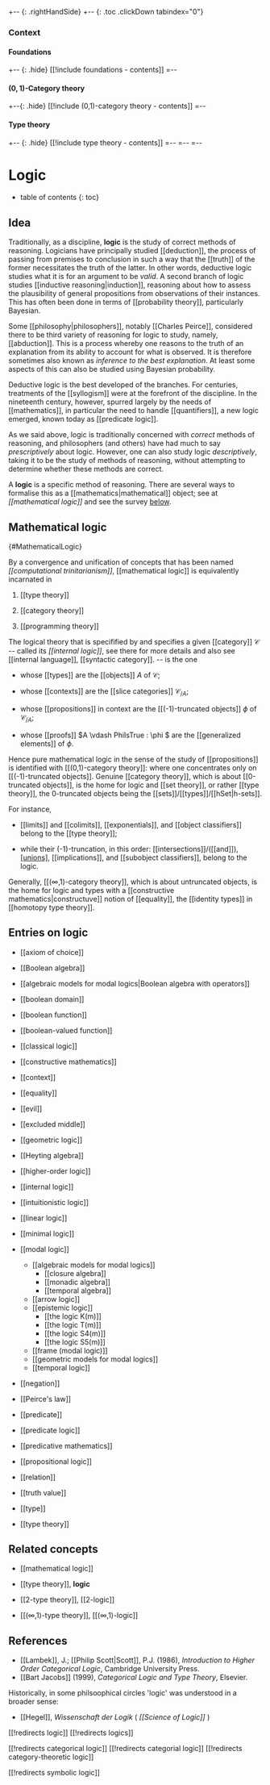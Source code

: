 
+-- {: .rightHandSide}
+-- {: .toc .clickDown tabindex="0"}
### Context
#### Foundations
+-- {: .hide}
[[!include foundations - contents]]
=--
#### $(0,1)$-Category theory
+--{: .hide}
[[!include (0,1)-category theory - contents]]
=--
#### Type theory
+-- {: .hide}
[[!include type theory - contents]]
=--
=--
=--

# Logic
* table of contents
{: toc}

## Idea

Traditionally, as a discipline, __logic__ is the study of correct methods of reasoning.  Logicians have principally studied [[deduction]], the process of passing from premises to conclusion in such a way that the [[truth]] of the former necessitates the truth of the latter. In other words, deductive logic studies what it is for an argument to be _valid_. A second branch of logic studies [[inductive reasoning|induction]], reasoning about how to assess the plausibility of general propositions from observations of their instances. This has often been done in terms of [[probability theory]], particularly Bayesian.

Some [[philosophy|philosophers]], notably [[Charles Peirce]], considered there to be third variety of reasoning for logic to study, namely, [[abduction]]. This is a process whereby one reasons to the truth of an explanation from its ability to account for what is observed. It is therefore sometimes also known as _inference to the best explanation_. At least some aspects of this can also be studied using Bayesian probability.

Deductive logic is the best developed of the branches. For centuries, treatments of the [[syllogism]] were at the forefront of the discipline. In the nineteenth century, however, spurred largely by the needs of [[mathematics]], in particular the need to handle [[quantifiers]], a new logic emerged, known today as [[predicate logic]]. 

As we said above, logic is traditionally concerned with *correct* methods of reasoning, and philosophers (and others) have had much to say *prescriptively* about logic.  However, one can also study logic *descriptively*, taking it to be the study of methods of reasoning, without attempting to determine whether these methods are correct.

A __logic__ is a specific method of reasoning.  There are several ways to formalise this as a [[mathematics|mathematical]] object; see at _[[mathematical logic]]_ and see the survey [below](#MathematicalLogic).


## Mathematical logic
 {#MathematicalLogic}

By a convergence and unification of concepts that has been named _[[computational trinitarianism]]_, [[mathematical logic]] is equivalently incarnated in 

1. [[type theory]]

1. [[category theory]]

1. [[programming theory]]

The logical theory that is specifified by and specifies a given [[category]] $\mathcal{C}$ -- called its _[[internal logic]]_, see there for more details and also see [[internal language]], [[syntactic category]].
-- is the one 

* whose [[types]] are the [[objects]] $A$ of $\mathcal{C}$;

* whose [[contexts]] are the [[slice categories]] $\mathcal{C}_{/A}$;

* whose [[propositions]] in context are the [[(-1)-truncated objects]] $\phi$ of $\mathcal{C}_{/A}$;

* whose [[proofs]] $A \vdash PhiIsTrue : \phi $ are the [[generalized elements]] of $\phi$.

Hence pure mathematical logic in the sense of the study of [[propositions]] is identified with [[(0,1)-category theory]]: where one concentrates only on [[(-1)-truncated objects]]. Genuine [[category theory]], which is about [[0-truncated objects]], is the home for logic and [[set theory]], or rather [[type theory]], the 0-truncated objects being the [[sets]]/[[types]]/[[hSet|h-sets]]. 

For instance, 

* [[limits]] and [[colimits]], [[exponentials]], and [[object classifiers]] belong to the [[type theory]];

* while their (-1)-truncation, in this order: [[intersections]]/([[and]]), [[unions]]([[or]]), [[implications]], and [[subobject classifiers]], belong to the logic.

Generally, [[(∞,1)-category theory]], which is about untruncated objects, is the home for logic and types with a [[constructive mathematics|constructuve]] notion of [[equality]], the [[identity types]] in [[homotopy type theory]].


## Entries on logic

* [[axiom of choice]]
* [[Boolean algebra]]
* [[algebraic models for modal logics|Boolean algebra with operators]]
* [[boolean domain]]
* [[boolean function]]
* [[boolean-valued function]]
* [[classical logic]]
* [[constructive mathematics]]
* [[context]]
* [[equality]]
* [[evil]]
* [[excluded middle]]
* [[geometric logic]]
* [[Heyting algebra]]
* [[higher-order logic]]
* [[internal logic]]
* [[intuitionistic logic]]
* [[linear logic]]
* [[minimal logic]]
* [[modal logic]]

   * [[algebraic models for modal logics]]
      * [[closure algebra]]
      * [[monadic algebra]]
      * [[temporal algebra]]
   * [[arrow logic]]
   * [[epistemic logic]]
      * [[the logic K(m)]]
      * [[the logic T(m)]]
      * [[the logic S4(m)]]
      * [[the logic S5(m)]]
   * [[frame (modal logic)]]
   * [[geometric models for modal logics]]
   * [[temporal logic]]     
* [[negation]]
* [[Peirce's law]]
* [[predicate]]
* [[predicate logic]]
* [[predicative mathematics]]
* [[propositional logic]]
* [[relation]]
* [[truth value]]
* [[type]]
* [[type theory]]


## Related concepts

* [[mathematical logic]]

* [[type theory]], **logic**

* [[2-type theory]], [[2-logic]]

* [[(∞,1)-type theory]], [[(∞,1)-logic]]


## References

* [[Lambek]], J.; [[Philip Scott|Scott]], P.J. (1986), _Introduction to Higher Order Categorical Logic_, Cambridge University Press.
* [[Bart Jacobs]] (1999), _Categorical Logic and Type Theory_, Elsevier.
  

Historically, in some philsoophical circles 'logic' was understood in a broader sense:

* [[Hegel]], _Wissenschaft der Logik_ ( _[[Science of Logic]]_ )


[[!redirects logic]]
[[!redirects logics]]

[[!redirects categorical logic]]
[[!redirects categorial logic]]
[[!redirects category-theoretic logic]]

[[!redirects symbolic logic]]
